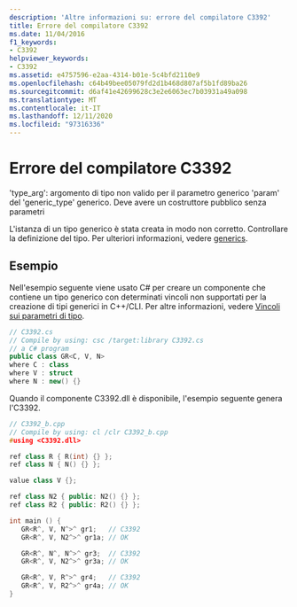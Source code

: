 ```yaml
---
description: 'Altre informazioni su: errore del compilatore C3392'
title: Errore del compilatore C3392
ms.date: 11/04/2016
f1_keywords:
- C3392
helpviewer_keywords:
- C3392
ms.assetid: e4757596-e2aa-4314-b01e-5c4bfd2110e9
ms.openlocfilehash: c64b49bee05079fd2d1b468d807af5b1fd89ba26
ms.sourcegitcommit: d6af41e42699628c3e2e6063ec7b03931a49a098
ms.translationtype: MT
ms.contentlocale: it-IT
ms.lasthandoff: 12/11/2020
ms.locfileid: "97316336"
---
```

# <a name="compiler-error-c3392"></a>Errore del compilatore C3392

'type_arg': argomento di tipo non valido per il parametro generico 'param' del 'generic_type' generico. Deve avere un costruttore pubblico senza parametri

L'istanza di un tipo generico è stata creata in modo non corretto. Controllare la definizione del tipo. Per ulteriori informazioni, vedere  [generics](../../extensions/generics-cpp-component-extensions.md).

## <a name="example"></a>Esempio

Nell'esempio seguente viene usato C# per creare un componente che contiene un tipo generico con determinati vincoli non supportati per la creazione di tipi generici in C++/CLI. Per altre informazioni, vedere [Vincoli sui parametri di tipo](/dotnet/csharp/programming-guide/generics/constraints-on-type-parameters).

```csharp
// C3392.cs
// Compile by using: csc /target:library C3392.cs
// a C# program
public class GR<C, V, N>
where C : class
where V : struct
where N : new() {}
```

Quando il componente C3392.dll è disponibile, l'esempio seguente genera l'C3392.

```cpp
// C3392_b.cpp
// Compile by using: cl /clr C3392_b.cpp
#using <C3392.dll>

ref class R { R(int) {} };
ref class N { N() {} };

value class V {};

ref class N2 { public: N2() {} };
ref class R2 { public: R2() {} };

int main () {
   GR<R^, V, N^>^ gr1;   // C3392
   GR<R^, V, N2^>^ gr1a; // OK

   GR<R^, N^, N^>^ gr3;  // C3392
   GR<R^, V, N2^>^ gr3a; // OK

   GR<R^, V, R^>^ gr4;   // C3392
   GR<R^, V, R2^>^ gr4a; // OK
}
```
